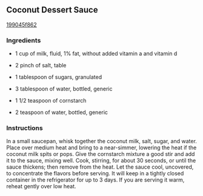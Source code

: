 ## Coconut Dessert Sauce

[199045f862](http://www.epicurious.com/recipes/food/views/coconut-dessert-sauce-379826)

### Ingredients

 - 1 cup of milk, fluid, 1% fat, without added vitamin a and vitamin d

 - 2 pinch of salt, table

 - 1 tablespoon of sugars, granulated

 - 3 tablespoon of water, bottled, generic

 - 1 1/2 teaspoon of cornstarch

 - 2 teaspoon of water, bottled, generic

### Instructions

In a small saucepan, whisk together the coconut milk, salt, sugar, and water. Place over medium heat and bring to a near-simmer, lowering the heat if the coconut milk spits or pops. Give the cornstarch mixture a good stir and add it to the sauce, mixing well. Cook, stirring, for about 30 seconds, or until the sauce thickens; then remove from the heat. Let the sauce cool, uncovered, to concentrate the flavors before serving. It will keep in a tightly closed container in the refrigerator for up to 3 days. If you are serving it warm, reheat gently over low heat.